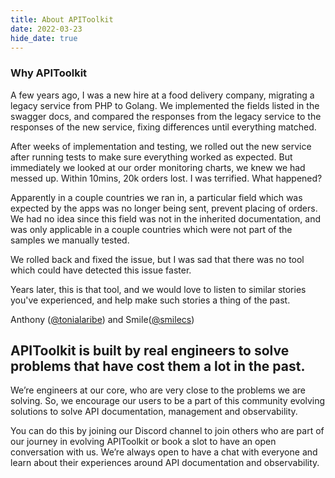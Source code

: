 ```yaml
---
title: About APIToolkit
date: 2022-03-23
hide_date: true
---
```


### Why APIToolkit 

A few years ago, I was a new hire at a food delivery company,
migrating a legacy service from PHP to Golang. We implemented the
fields listed in the swagger docs, and compared the responses from
the legacy service to the responses of the new service, fixing
differences until everything matched. 

After weeks of implementation and testing, 
we rolled out the new service after running tests to
make sure everything worked as expected. But immediately we looked
at our order monitoring charts, we knew we had messed up. Within
10mins, 20k orders lost. I was terrified. What happened?

Apparently in a couple countries we ran in, a particular field which
was expected by the apps was no longer being sent, prevent placing
of orders. We had no idea since this field was not in the inherited
documentation, and was only applicable in a couple countries which
were not part of the samples we manually tested. 

We rolled back and fixed the issue, 
but I was sad that there was no tool which could
have detected this issue faster.

Years later, this is that tool, and we would love to listen to
similar stories you've experienced, and help make such stories a
thing of the past.

  <p class="text-xs text-right">
    Anthony (<a
      href="https://twitter.com/tonialaribe"
      class="text-blue-800"
      >@tonialaribe</a
    >) and Smile(<a
      href="https://twitter.com/SmileEgbai"
      class="text-blue-800"
      >@smilecs</a
    >)
  </p>



## APIToolkit is built by real engineers to solve problems that have cost them a lot in the past.

We’re engineers at our core, who are very close to the problems we are
solving. So, we encourage our users to be a part of this community
evolving solutions to solve API documentation, management and observability.

You can do this by joining our Discord channel to join others who are
part of our journey in evolving APIToolkit or book a slot to have an
open conversation with us. We’re always open to have a chat with
everyone and learn about their experiences around API documentation and
observability.
